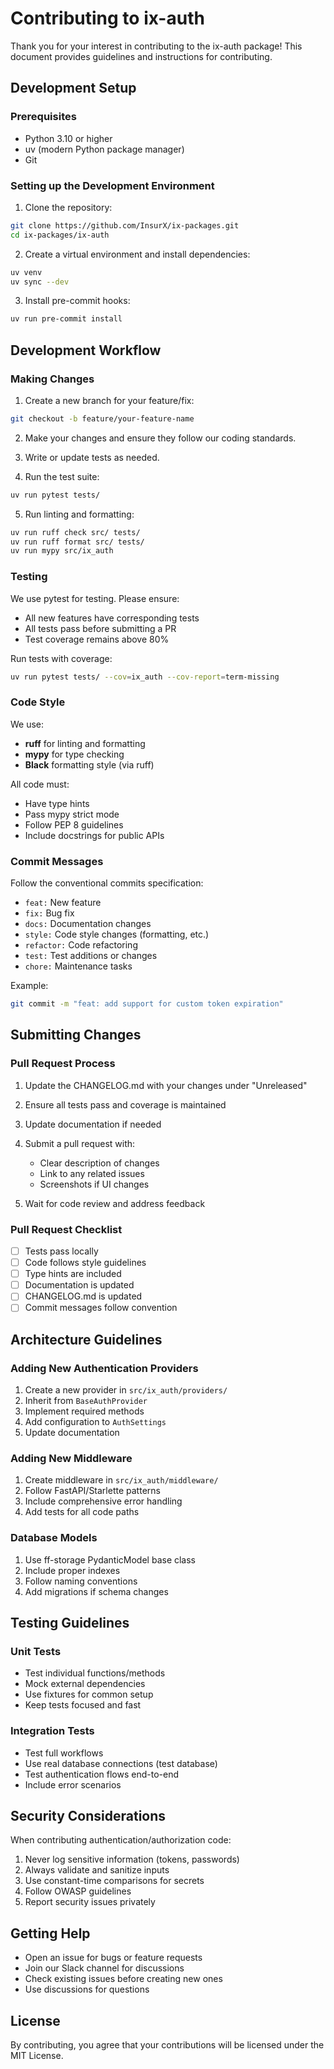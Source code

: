 # Contributing to ix-auth

Thank you for your interest in contributing to the ix-auth package! This document provides guidelines and instructions for contributing.

## Development Setup

### Prerequisites

- Python 3.10 or higher
- uv (modern Python package manager)
- Git

### Setting up the Development Environment

1. Clone the repository:
```bash
git clone https://github.com/InsurX/ix-packages.git
cd ix-packages/ix-auth
```

2. Create a virtual environment and install dependencies:
```bash
uv venv
uv sync --dev
```

3. Install pre-commit hooks:
```bash
uv run pre-commit install
```

## Development Workflow

### Making Changes

1. Create a new branch for your feature/fix:
```bash
git checkout -b feature/your-feature-name
```

2. Make your changes and ensure they follow our coding standards.

3. Write or update tests as needed.

4. Run the test suite:
```bash
uv run pytest tests/
```

5. Run linting and formatting:
```bash
uv run ruff check src/ tests/
uv run ruff format src/ tests/
uv run mypy src/ix_auth
```

### Testing

We use pytest for testing. Please ensure:

- All new features have corresponding tests
- All tests pass before submitting a PR
- Test coverage remains above 80%

Run tests with coverage:
```bash
uv run pytest tests/ --cov=ix_auth --cov-report=term-missing
```

### Code Style

We use:
- **ruff** for linting and formatting
- **mypy** for type checking
- **Black** formatting style (via ruff)

All code must:
- Have type hints
- Pass mypy strict mode
- Follow PEP 8 guidelines
- Include docstrings for public APIs

### Commit Messages

Follow the conventional commits specification:

- `feat:` New feature
- `fix:` Bug fix
- `docs:` Documentation changes
- `style:` Code style changes (formatting, etc.)
- `refactor:` Code refactoring
- `test:` Test additions or changes
- `chore:` Maintenance tasks

Example:
```bash
git commit -m "feat: add support for custom token expiration"
```

## Submitting Changes

### Pull Request Process

1. Update the CHANGELOG.md with your changes under "Unreleased"

2. Ensure all tests pass and coverage is maintained

3. Update documentation if needed

4. Submit a pull request with:
   - Clear description of changes
   - Link to any related issues
   - Screenshots if UI changes

5. Wait for code review and address feedback

### Pull Request Checklist

- [ ] Tests pass locally
- [ ] Code follows style guidelines
- [ ] Type hints are included
- [ ] Documentation is updated
- [ ] CHANGELOG.md is updated
- [ ] Commit messages follow convention

## Architecture Guidelines

### Adding New Authentication Providers

1. Create a new provider in `src/ix_auth/providers/`
2. Inherit from `BaseAuthProvider`
3. Implement required methods
4. Add configuration to `AuthSettings`
5. Update documentation

### Adding New Middleware

1. Create middleware in `src/ix_auth/middleware/`
2. Follow FastAPI/Starlette patterns
3. Include comprehensive error handling
4. Add tests for all code paths

### Database Models

1. Use ff-storage PydanticModel base class
2. Include proper indexes
3. Follow naming conventions
4. Add migrations if schema changes

## Testing Guidelines

### Unit Tests

- Test individual functions/methods
- Mock external dependencies
- Use fixtures for common setup
- Keep tests focused and fast

### Integration Tests

- Test full workflows
- Use real database connections (test database)
- Test authentication flows end-to-end
- Include error scenarios

## Security Considerations

When contributing authentication/authorization code:

1. Never log sensitive information (tokens, passwords)
2. Always validate and sanitize inputs
3. Use constant-time comparisons for secrets
4. Follow OWASP guidelines
5. Report security issues privately

## Getting Help

- Open an issue for bugs or feature requests
- Join our Slack channel for discussions
- Check existing issues before creating new ones
- Use discussions for questions

## License

By contributing, you agree that your contributions will be licensed under the MIT License.